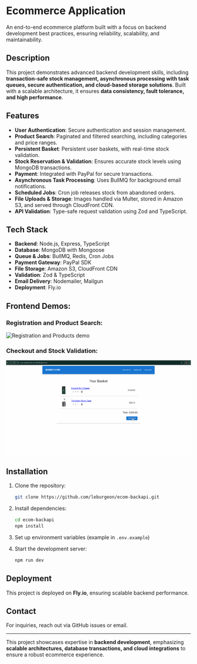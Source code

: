 # Ecommerce Application

An end-to-end ecommerce platform built with a focus on backend development best practices, ensuring reliability, scalability, and maintainability.

## Description
This project demonstrates advanced backend development skills, including **transaction-safe stock management, asynchronous processing with task queues, secure authentication, and cloud-based storage solutions**. Built with a scalable architecture, it ensures **data consistency, fault tolerance, and high performance**.

## Features
- **User Authentication**: Secure authentication and session management.
- **Product Search**: Paginated and filtered searching, including categories and price ranges.
- **Persistent Basket**: Persistent user baskets, with real-time stock validation.
- **Stock Reservation & Validation**: Ensures accurate stock levels using MongoDB transactions.
- **Payment**: Integrated with PayPal for secure transactions.
- **Asynchronous Task Processing**: Uses BullMQ for background email notifications.
- **Scheduled Jobs**: Cron job releases stock from abandoned orders.
- **File Uploads & Storage**: Images handled via Multer, stored in Amazon S3, and served through CloudFront CDN.
- **API Validation**: Type-safe request validation using Zod and TypeScript.

## Tech Stack
- **Backend**: Node.js, Express, TypeScript
- **Database**: MongoDB with Mongoose
- **Queue & Jobs**: BullMQ, Redis, Cron Jobs
- **Payment Gateway**: PayPal SDK
- **File Storage**: Amazon S3, CloudFront CDN
- **Validation**: Zod & TypeScript
- **Email Delivery**: Nodemailer, Mailgun
- **Deployment**: Fly.io

## Frontend Demos:
### Registration and Product Search:
![Registration and Products demo](media/ecom-reg-demo.gif)
### Checkout and Stock Validation: 
![Checkout and stock validation demo](media/ecom-reg-demo2.gif)

## Installation
1. Clone the repository:
   ```sh
   git clone https://github.com/leburgeon/ecom-backapi.git
   ```

2. Install dependencies:
   ```sh
   cd ecom-backapi
   npm install
   ```

3. Set up environment variables (example in `.env.example`)

4. Start the development server:
   ```sh
   npm run dev
   ```

## Deployment
This project is deployed on **Fly.io**, ensuring scalable backend performance.

## Contact
For inquiries, reach out via GitHub issues or email.

---

This project showcases expertise in **backend development**, emphasizing **scalable architectures, database transactions, and cloud integrations** to ensure a robust ecommerce experience.
